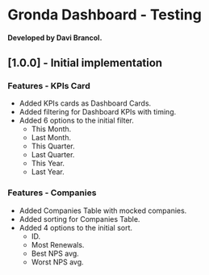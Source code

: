 # Gronda Dashboard - Testing

#### Developed by Davi Brancol.

## [1.0.0] - Initial implementation

### Features - KPIs Card

- Added KPIs cards as Dashboard Cards.
- Added filtering for Dashboard KPIs with timing.
- Added 6 options to the initial filter.
  - This Month.
  - Last Month.
  - This Quarter.
  - Last Quarter.
  - This Year.
  - Last Year.

### Features - Companies

- Added Companies Table with mocked companies.
- Added sorting for Companies Table.
- Added 4 options to the initial sort.
  - ID.
  - Most Renewals.
  - Best NPS avg.
  - Worst NPS avg.
